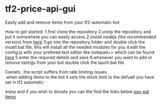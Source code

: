 # tf2-price-api-gui
Easily add and remove items from your tf2-automatic bot

How to get started:
1.first clone the repository 
2.unzip the repository and put it somewhere you can easily access
2.install nodejs (the recommended version) from [here](https://nodejs.org/en/)
3.go into the repository folder and double click the insatll.bat file, this will install all the needed modules for you
4.edit the config.js with your prefered text editor like notepad++ which can be found [here](https://notepad-plus-plus.org/)
5.enter the required details and save
6.whenever you want to add or remove listings from your bot double click the lauch.bat file

Caviats:
.the script suffers from rate limiting issues  
.when adding items to the bot it sets the stock limit to the defualt you have set in tf2 automatic 

enjoy and if you wish to donate you can the find the links below 
[pay-pal](paypal.me/w3bb0)
[items](https://steamcommunity.com/tradeoffer/new/?partner=42975919&token=Gg_ChxfV)

